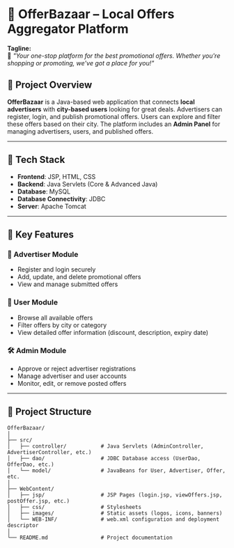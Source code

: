 # 💼 OfferBazaar – Local Offers Aggregator Platform

**Tagline:**  
🌟 *"Your one-stop platform for the best promotional offers. Whether you're shopping or promoting, we've got a place for you!"*

## 📌 Project Overview

**OfferBazaar** is a Java-based web application that connects **local advertisers** with **city-based users** looking for great deals. Advertisers can register, login, and publish promotional offers. Users can explore and filter these offers based on their city. The platform includes an **Admin Panel** for managing advertisers, users, and published offers.

---

## 🧰 Tech Stack

- **Frontend**: JSP, HTML, CSS  
- **Backend**: Java Servlets (Core & Advanced Java)  
- **Database**: MySQL  
- **Database Connectivity**: JDBC  
- **Server**: Apache Tomcat  

---

## 🔑 Key Features

### 📢 Advertiser Module
- Register and login securely
- Add, update, and delete promotional offers
- View and manage submitted offers

### 👥 User Module
- Browse all available offers
- Filter offers by city or category
- View detailed offer information (discount, description, expiry date)

### 🛠️ Admin Module
- Approve or reject advertiser registrations
- Manage advertiser and user accounts
- Monitor, edit, or remove posted offers

---

## 📂 Project Structure

```text
OfferBazaar/
│
├── src/
│   ├── controller/           # Java Servlets (AdminController, AdvertiserController, etc.)
│   ├── dao/                  # JDBC Database access (UserDao, OfferDao, etc.)
│   └── model/                # JavaBeans for User, Advertiser, Offer, etc.
│
├── WebContent/
│   ├── jsp/                  # JSP Pages (login.jsp, viewOffers.jsp, postOffer.jsp, etc.)
│   ├── css/                  # Stylesheets
│   ├── images/               # Static assets (logos, icons, banners)
│   └── WEB-INF/              # web.xml configuration and deployment descriptor
│
└── README.md                 # Project documentation

